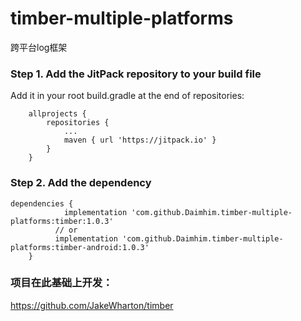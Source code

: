 # timber-multiple-platforms
跨平台log框架
### Step 1. Add the JitPack repository to your build file
Add it in your root build.gradle at the end of repositories:
```
	allprojects {
		repositories {
			...
			maven { url 'https://jitpack.io' }
		}
	}
```
### Step 2. Add the dependency
```
dependencies {
	        implementation 'com.github.Daimhim.timber-multiple-platforms:timber:1.0.3'
          // or
          implementation 'com.github.Daimhim.timber-multiple-platforms:timber-android:1.0.3'
	}
```

### 项目在此基础上开发：
https://github.com/JakeWharton/timber
